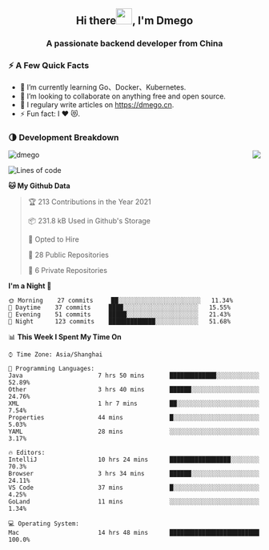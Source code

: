 <h2 align="center">Hi there<img src="https://cdn.jsdelivr.net/gh/dmego/images/img/Hi.gif" height="32" />, I'm Dmego </h2>
<h3 align="center">A passionate backend developer from China</h3>

### ⚡️ A Few Quick Facts

<ul>
    <li> 🌱 I’m currently learning Go、Docker、Kubernetes.</li>
    <li> 👯 I’m looking to collaborate on anything free and open source.</li>
    <li> 📝 I regulary write articles on <a href="https://dmego.cn">https://dmego.cn</a>.</li>
    <li> ⚡ Fun fact: I ❤️ 😻.</li>
</ul>

### 🌗 Development Breakdown

<img src="https://komarev.com/ghpvc/?username=dmego" alt="dmego" />

<img align="right" src="https://github-readme-stats.vercel.app/api?username=dmego&show_icons=true&icon_color=1573B3&hide_title=true&text_color=718096&bg_color=00000000&hide_border=true"/>

<!--START_SECTION:waka-->
![Lines of code](https://img.shields.io/badge/From%20Hello%20World%20I%27ve%20Written-228932%20lines%20of%20code-blue)

**🐱 My Github Data** 

> 🏆 213 Contributions in the Year 2021
 > 
> 📦 231.8 kB Used in Github's Storage 
 > 
> 💼 Opted to Hire
 > 
> 📜 28 Public Repositories 
 > 
> 🔑 6 Private Repositories  
 > 
**I'm a Night 🦉** 

```text
🌞 Morning    27 commits     ██░░░░░░░░░░░░░░░░░░░░░░░   11.34% 
🌆 Daytime    37 commits     ████░░░░░░░░░░░░░░░░░░░░░   15.55% 
🌃 Evening    51 commits     █████░░░░░░░░░░░░░░░░░░░░   21.43% 
🌙 Night      123 commits    █████████████░░░░░░░░░░░░   51.68%

```


📊 **This Week I Spent My Time On** 

```text
⌚︎ Time Zone: Asia/Shanghai

💬 Programming Languages: 
Java                     7 hrs 50 mins       █████████████░░░░░░░░░░░░   52.89% 
Other                    3 hrs 40 mins       ██████░░░░░░░░░░░░░░░░░░░   24.76% 
XML                      1 hr 7 mins         ██░░░░░░░░░░░░░░░░░░░░░░░   7.54% 
Properties               44 mins             █░░░░░░░░░░░░░░░░░░░░░░░░   5.03% 
YAML                     28 mins             ░░░░░░░░░░░░░░░░░░░░░░░░░   3.17%

🔥 Editors: 
IntelliJ                 10 hrs 24 mins      █████████████████░░░░░░░░   70.3% 
Browser                  3 hrs 34 mins       ██████░░░░░░░░░░░░░░░░░░░   24.11% 
VS Code                  37 mins             █░░░░░░░░░░░░░░░░░░░░░░░░   4.25% 
GoLand                   11 mins             ░░░░░░░░░░░░░░░░░░░░░░░░░   1.34%

💻 Operating System: 
Mac                      14 hrs 48 mins      █████████████████████████   100.0%

```


<!--END_SECTION:waka-->

